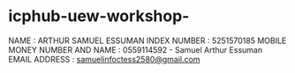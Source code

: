 # icphub-uew-workshop-
NAME : ARTHUR SAMUEL ESSUMAN
INDEX NUMBER : 5251570185
MOBILE MONEY NUMBER AND NAME : 0559114592 - Samuel Arthur Essuman 
EMAIL ADDRESS : samuelinfoctess2580@gmail.com
